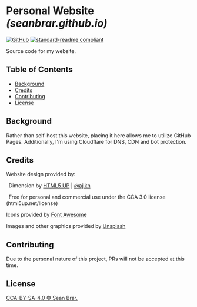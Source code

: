 # Personal Website _(seanbrar.github.io)_

[![GitHub](https://img.shields.io/github/license/seanbrar/seanbrar.github.io)](LICENSE)
[![standard-readme compliant](https://img.shields.io/badge/readme%20style-standard-brightgreen.svg?style=flat-square)](https://github.com/RichardLitt/standard-readme)

Source code for my website.

## Table of Contents

- [Background](#background)
- [Credits](#credits)
- [Contributing](#contributing)
- [License](#license)

## Background

Rather than self-host this website, placing it here allows me to utilize GitHub Pages. Additionally, I'm using Cloudflare for DNS, CDN and bot protection.

## Credits

Website design provided by:

&ensp;Dimension by [HTML5 UP](html5up.net) | [@ajlkn](https://twitter.com/ajlkn)

&ensp;Free for personal and commercial use under the CCA 3.0 license (html5up.net/license)

Icons provided by [Font Awesome](fontawesome.io)

Images and other graphics provided by [Unsplash](unsplash.com)

## Contributing

Due to the personal nature of this project, PRs will not be accepted at this time.

## License

[CCA-BY-SA-4.0 © Sean Brar.](LICENSE)